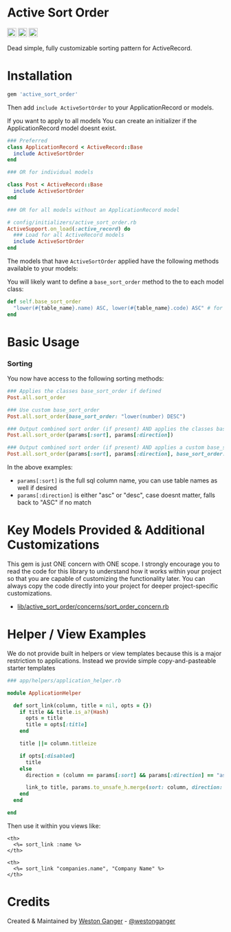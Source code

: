 # Active Sort Order

<a href="https://badge.fury.io/rb/active_sort_order" target="_blank"><img height="21" style='border:0px;height:21px;' border='0' src="https://badge.fury.io/rb/active_sort_order.svg" alt="Gem Version"></a>
<a href='https://travis-ci.com/westonganger/active_sort_order' target='_blank'><img height='21' style='border:0px;height:21px;' src='https://api.travis-ci.org/westonganger/active_sort_order.svg?branch=master' border='0' alt='Build Status' /></a>
<a href='https://rubygems.org/gems/active_sort_order' target='_blank'><img height='21' style='border:0px;height:21px;' src='https://ruby-gem-downloads-badge.herokuapp.com/active_sort_order?label=rubygems&type=total&total_label=downloads&color=brightgreen' border='0' alt='RubyGems Downloads' /></a>

Dead simple, fully customizable sorting pattern for ActiveRecord.


# Installation

```ruby
gem 'active_sort_order'
```

Then add `include ActiveSortOrder` to your ApplicationRecord or models.

If you want to apply to all models You can create an initializer if the ApplicationRecord model doesnt exist.

```ruby
### Preferred
class ApplicationRecord < ActiveRecord::Base
  include ActiveSortOrder
end

### OR for individual models

class Post < ActiveRecord::Base
  include ActiveSortOrder
end

### OR for all models without an ApplicationRecord model

# config/initializers/active_sort_order.rb
ActiveSupport.on_load(:active_record) do
  ### Load for all ActiveRecord models
  include ActiveSortOrder
end
```

The models that have `ActiveSortOrder` applied have the following methods available to your models:

You will likely want to define a `base_sort_order` method to the to each model class:

```ruby
def self.base_sort_order
  "lower(#{table_name}.name) ASC, lower(#{table_name}.code) ASC" # for example
end
```

# Basic Usage

### Sorting

You now have access to the following sorting methods:

```ruby
### Applies the classes base_sort_order if defined
Post.all.sort_order

### Use custom base_sort_order
Post.all.sort_order(base_sort_order: "lower(number) DESC")

### Output combined sort order (if present) AND applies the classes base_sort_order
Post.all.sort_order(params[:sort], params[:direction]) 

### Output combined sort order (if present) AND applies a custom base_sort_order
Post.all.sort_order(params[:sort], params[:direction], base_sort_order: "lower(number) DESC")
```

In the above examples:

 - `params[:sort]` is the full sql column name, you can use table names as well if desired
 - `params[:direction]` is either "asc" or "desc", case doesnt matter, falls back to "ASC" if no match

# Key Models Provided & Additional Customizations

This gem is just ONE concern with ONE scope. I strongly encourage you to read the code for this library to understand how it works within your project so that you are capable of customizing the functionality later. You can always copy the code directly into your project for deeper project-specific customizations.

- [lib/active_sort_order/concerns/sort_order_concern.rb](./lib/active_sort_order/concerns/sort_order_concern.rb)

# Helper / View Examples

We do not provide built in helpers or view templates because this is a major restriction to applications. Instead we provide simple copy-and-pasteable starter templates

```ruby
### app/helpers/application_helper.rb

module ApplicationHelper

  def sort_link(column, title = nil, opts = {})
    if title && title.is_a?(Hash)
      opts = title
      title = opts[:title]
    end

    title ||= column.titleize

    if opts[:disabled]
      title
    else
      direction = (column == params[:sort] && params[:direction] == "asc") ? "desc" : "asc"

      link_to title, params.to_unsafe_h.merge(sort: column, direction: direction)
    end
  end

end
```

Then use it within you views like:

```
<th>
  <%= sort_link :name %>
</th>

<th>
  <%= sort_link "companies.name", "Company Name" %>
</th>
```

# Credits

Created & Maintained by [Weston Ganger](https://westonganger.com) - [@westonganger](https://github.com/westonganger)
